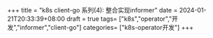+++
title =  "k8s client-go 系列(4): 整合实现informer"
date = 2024-01-21T20:33:39+08:00
draft = true
tags= ["k8s","operator","开发","informer","client-go"] 
categories= ["k8s-operator开发"]
+++

